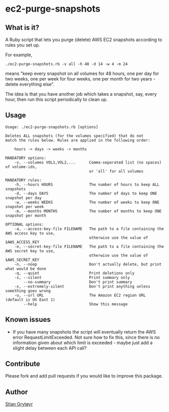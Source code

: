 # ec2-purge-snapshots

## What is it?

A Ruby script that lets you purge (delete) AWS EC2 snapshots
according to rules you set up. 

For example, 

    ./ec2-purge-snapshots.rb -v all -h 48 -d 14 -w 4 -m 24

means "keep every snapshot on all volumes for 48 hours, one 
per day for two weeks, one per week for four weeks, one per 
month for two years - delete everything else".

The idea is that you have another job which takes a snapshot, 
say, every hour, then run this script periodically to clean up.

## Usage

    Usage: ./ec2-purge-snapshots.rb [options]

    Deletes ALL snapshots (for the volumes specified) that do not
    match the rules below. Rules are applied in the following order:

        hours -> days -> weeks -> months

    MANDATORY options:
        -v, --volumes VOL1,VOL2,...      Comma-separated list (no spaces) of volume-ids,
                                         or 'all' for all volumes

    MANDATORY rules:
        -h, --hours HOURS                The number of hours to keep ALL snapshots
        -d, --days DAYS                  The number of days to keep ONE snapshot per day
        -w, --weeks WEEKS                The number of weeks to keep ONE snapshot per week
        -m, --months MONTHS              The number of months to keep ONE snapshot per month

    OPTIONAL options:
        -a, --access-key-file FILENAME   The path to a file containing the AWS access key to use,
                                         otherwise use the value of $AWS_ACCESS_KEY
        -e, --secret-key-file FILENAME   The path to a file containing the AWS secret key to use,
                                         otherwise use the value of $AWS_SECRET_KEY
        -n, --noop                       Don't actually delete, but print what would be done
        -q, --quiet                      Print deletions only
        -s, --silent                     Print summary only
            --no-summary                 Don't print summary
        -x, --extremely-silent           Don't print anything unless something goes wrong
        -u, --url URL                    The Amazon EC2 region URL (default is US East 1)
            --help                       Show this message

## Known issues
* If you have many snapshots the script will eventually return the AWS error RequestLimitExceeded. Not sure how to fix this, since there is no information given about which limit is exceeded - maybe just add a slight delay between each API call?

## Contribute
Please fork and add pull requests if you would like to improve this package.

## Author
[Stian Grytøyr][1]

[1]: http://stian.grytoyr.net/about/
